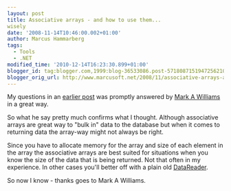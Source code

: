 ```yaml
---
layout: post
title: Associative arrays - and how to use them...
wisely
date: '2008-11-14T10:46:00.002+01:00'
author: Marcus Hammarberg
tags:
  - Tools
  - .NET
modified_time: '2010-12-14T16:23:30.899+01:00'
blogger_id: tag:blogger.com,1999:blog-36533086.post-5718087151947256210
blogger_orig_url: http://www.marcusoft.net/2008/11/associative-arrays-and-how-to-use-them.html
---
```



My questions in an <a
href="http://www.marcusoft.net/2008/11/odpnet-arraybindsize-and-size-for.html"
target="_blank">earlier post</a> was promptly answered by
<a href="http://oradim.blogspot.com/" target="_blank">Mark A
Williams</a> in a great way.

So what he say pretty much confirms what I thought. Although associative
arrays are great way to "bulk in" data to the database but when it comes
to returning data the array-way might not always be right.

Since you have to allocate memory for the array and size of each element
in the array the associative arrays are best suited for situations when
you know the size of the data that is being returned. Not that often in
my experience. In other cases you'll better off with a plain old <a
href="http://youngcow.net/doc/oracle10g/win.102/b14307/OracleDataReaderClass.htm"
target="_blank">DataReader</a>.

So now I know - thanks goes to Mark A Williams.
